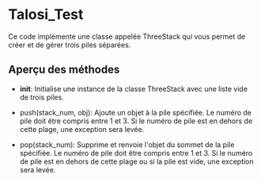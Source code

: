 # Talosi_Test

Ce code implémente une classe appelée ThreeStack qui vous permet de créer et de gérer trois piles séparées.

## Aperçu des méthodes 
  -  __init__: Initialise une instance de la classe ThreeStack avec une liste vide de trois piles.
  
  - push(stack_num, obj): Ajoute un objet à la pile spécifiée. Le numéro de pile doit être compris entre 1 et 3. Si le numéro de pile est en dehors de cette plage, une exception sera levée.
  - pop(stack_num): Supprime et renvoie l'objet du sommet de la pile spécifiée. Le numéro de pile doit être compris entre 1 et 3. Si le numéro de pile est en dehors de cette plage ou si la pile est vide, une exception sera levée.
